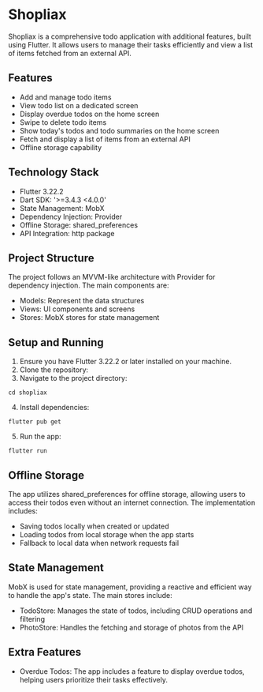 # Shopliax

Shopliax is a comprehensive todo application with additional features, built using Flutter. It allows users to manage their tasks efficiently and view a list of items fetched from an external API.

## Features

- Add and manage todo items
- View todo list on a dedicated screen
- Display overdue todos on the home screen
- Swipe to delete todo items
- Show today's todos and todo summaries on the home screen
- Fetch and display a list of items from an external API
- Offline storage capability

## Technology Stack

- Flutter 3.22.2
- Dart SDK: '>=3.4.3 <4.0.0'
- State Management: MobX
- Dependency Injection: Provider
- Offline Storage: shared_preferences
- API Integration: http package

## Project Structure

The project follows an MVVM-like architecture with Provider for dependency injection. The main components are:

- Models: Represent the data structures
- Views: UI components and screens
- Stores: MobX stores for state management

## Setup and Running

1. Ensure you have Flutter 3.22.2 or later installed on your machine.
2. Clone the repository:
3. Navigate to the project directory:
```
cd shopliax

```
4. Install dependencies:
```
flutter pub get

```
5. Run the app:
```
flutter run

```


## Offline Storage

The app utilizes shared_preferences for offline storage, allowing users to access their todos even without an internet connection. The implementation includes:

- Saving todos locally when created or updated
- Loading todos from local storage when the app starts
- Fallback to local data when network requests fail

## State Management

MobX is used for state management, providing a reactive and efficient way to handle the app's state. The main stores include:

- TodoStore: Manages the state of todos, including CRUD operations and filtering
- PhotoStore: Handles the fetching and storage of photos from the API

## Extra Features

- Overdue Todos: The app includes a feature to display overdue todos, helping users prioritize their tasks effectively.